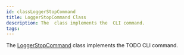 ```yaml
---
id: classLoggerStopCommand
title: LoggerStopCommand Class
description: The  class implements the  CLI command.
tags:
---
```

The <a href="classLoggerStopCommand">LoggerStopCommand</a> class implements the TODO CLI command.
